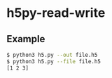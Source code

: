 # h5py-read-write

## Example

```bash
$ python3 h5.py --out file.h5
$ python3 h5.py --file file.h5
[1 2 3]
```
